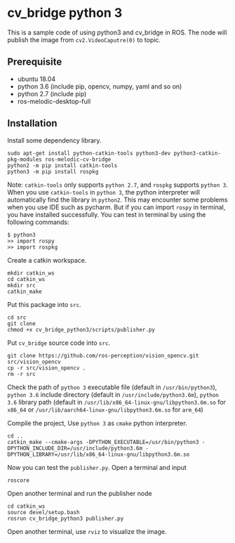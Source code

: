 # cv_bridge python 3
This is a sample code of using python3 and cv_bridge in ROS. The node will publish the image from `cv2.VideoCaputre(0)` 
to topic. 

## Prerequisite
- ubuntu 18.04
- python 3.6 (include pip, opencv, numpy, yaml and so on)
- python 2.7 (include pip)
- ros-melodic-desktop-full

## Installation
Install some dependency library. 
```
sudo apt-get install python-catkin-tools python3-dev python3-catkin-pkg-modules ros-melodic-cv-bridge
python2 -m pip install catkin-tools
python3 -m pip install rospkg
```
Note: `catkin-tools` only supports `python 2.7`, and `rospkg` supports `python 3`. 
When you use `catkin-tools` in `python 3`, the python interpreter will automatically find the library in `python2`. This
may encounter some problems when you use IDE such as pycharm. But if you can import `rospy` in terminal, you have 
installed successfully. You can test in terminal by using the following commands:
```
$ python3
>> import rospy
>> import rospkg 
```

Create a catkin workspace.
```
mkdir catkin_ws
cd catkin_ws
mkdir src
catkin_make
```
Put this package into `src`.
```
cd src
git clone 
chmod +x cv_bridge_python3/scripts/publisher.py
```
Put `cv_bridge` source code into `src`.
```
git clone https://github.com/ros-perception/vision_opencv.git src/vision_opencv
cp -r src/vision_opencv .
rm -r src
``` 
Check the path of `python 3` executable file (default in `/usr/bin/python3`),
`python 3.6` include directory (default in `/usr/include/python3.6m`),
`python 3.6` library path (default in `/usr/lib/x86_64-linux-gnu/libpython3.6m.so` for `x86_64` or 
`/usr/lib/aarch64-linux-gnu/libpython3.6m.so` for `arm_64`)

Compile the project, Use `python 3` as `cmake` python interpreter. 
```
cd ..
catkin_make --cmake-args -DPYTHON_EXECUTABLE=/usr/bin/python3 -DPYTHON_INCLUDE_DIR=/usr/include/python3.6m -DPYTHON_LIBRARY=/usr/lib/x86_64-linux-gnu/libpython3.6m.so
```

Now you can test the `publisher.py`. Open a terminal and input
```
roscore
```
Open another terminal and run the publisher node
```
cd catkin_ws
source devel/setup.bash
rosrun cv_bridge_python3 publisher.py
```
Open another terminal, use `rviz` to visualize the image.
